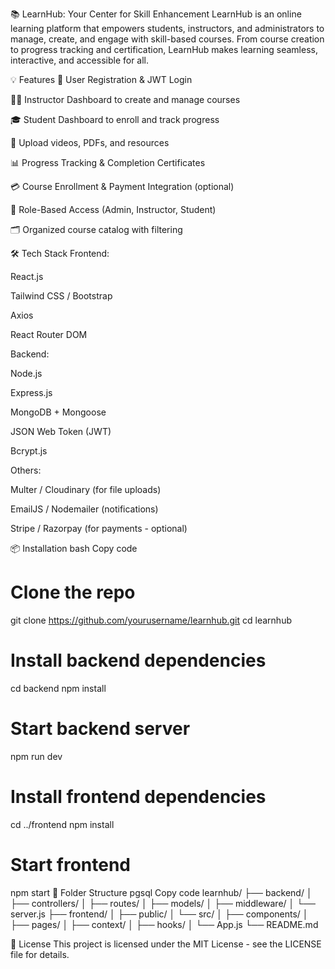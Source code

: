 📚 LearnHub: Your Center for Skill Enhancement
LearnHub is an online learning platform that empowers students, instructors, and administrators to manage, create, and engage with skill-based courses. From course creation to progress tracking and certification, LearnHub makes learning seamless, interactive, and accessible for all.

💡 Features
👤 User Registration & JWT Login

🧑‍🏫 Instructor Dashboard to create and manage courses

🎓 Student Dashboard to enroll and track progress

📁 Upload videos, PDFs, and resources

📊 Progress Tracking & Completion Certificates

💳 Course Enrollment & Payment Integration (optional)

🔐 Role-Based Access (Admin, Instructor, Student)

🗂️ Organized course catalog with filtering

🛠️ Tech Stack
Frontend:

React.js

Tailwind CSS / Bootstrap

Axios

React Router DOM

Backend:

Node.js

Express.js

MongoDB + Mongoose

JSON Web Token (JWT)

Bcrypt.js

Others:

Multer / Cloudinary (for file uploads)

EmailJS / Nodemailer (notifications)

Stripe / Razorpay (for payments - optional)

📦 Installation
bash
Copy code
# Clone the repo
git clone https://github.com/yourusername/learnhub.git
cd learnhub

# Install backend dependencies
cd backend
npm install

# Start backend server
npm run dev

# Install frontend dependencies
cd ../frontend
npm install

# Start frontend
npm start
📁 Folder Structure
pgsql
Copy code
learnhub/
├── backend/
│   ├── controllers/
│   ├── routes/
│   ├── models/
│   ├── middleware/
│   └── server.js
├── frontend/
│   ├── public/
│   └── src/
│       ├── components/
│       ├── pages/
│       ├── context/
│       ├── hooks/
│       └── App.js
└── README.md

📄 License
This project is licensed under the MIT License - see the LICENSE file for details.

